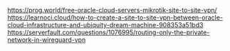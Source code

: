 https://prog.world/free-oracle-cloud-servers-mikrotik-site-to-site-vpn/
https://learnoci.cloud/how-to-create-a-site-to-site-vpn-between-oracle-cloud-infrastructure-and-ubiquity-dream-machine-908353a51bd3
https://serverfault.com/questions/1076995/routing-only-the-private-network-in-wireguard-vpn
